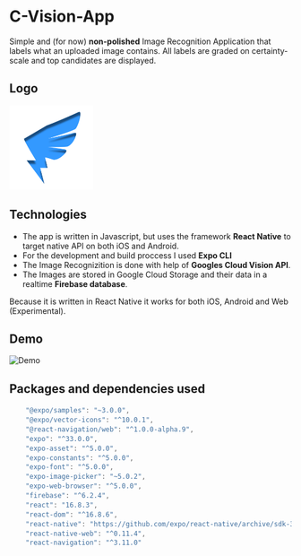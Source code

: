 

# C-Vision-App
Simple and (for now) **non-polished** Image Recognition Application that labels what an uploaded image contains. All labels are graded on certainty-scale and top candidates are displayed. 

## Logo

<img src="lightning-logo.png" alt="Logo"
	title="Logo" height="150" height="100" />

## Technologies
- The app is written in Javascript, but uses the framework **React Native** to target native API on both iOS and Android. 
- For the development and build proccess I used **Expo CLI**
- The Image Recognizition is done with help of **Googles Cloud Vision API**.
- The Images are stored in Google Cloud Storage and their data in a realtime **Firebase database**.

Because it is written in React Native it works for both iOS, Android and Web (Experimental).

## Demo

<img src="/c-vision-demo.gif" alt="Demo"
	title="Demo" height="550" height="100" />

## Packages and dependencies used

```javascript
    "@expo/samples": "~3.0.0",
    "@expo/vector-icons": "^10.0.1",
    "@react-navigation/web": "^1.0.0-alpha.9",
    "expo": "^33.0.0",
    "expo-asset": "^5.0.0",
    "expo-constants": "^5.0.0",
    "expo-font": "^5.0.0",
    "expo-image-picker": "~5.0.2",
    "expo-web-browser": "^5.0.0",
    "firebase": "^6.2.4",
    "react": "16.8.3",
    "react-dom": "^16.8.6",
    "react-native": "https://github.com/expo/react-native/archive/sdk-33.0.0.tar.gz",
    "react-native-web": "^0.11.4",
    "react-navigation": "^3.11.0"

```
